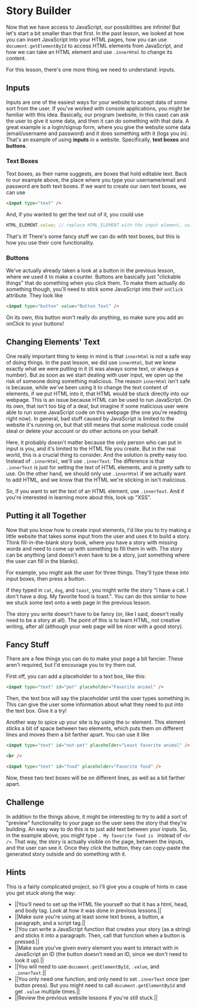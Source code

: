 # Story Builder

Now that we have access to JavaScript, our possibilities are infinite!
But let's start a bit smaller than that first.
In the past lesson, we looked at how you can insert JavaScript into your HTML pages,
how you can use `document.getElementById` to access HTML elements from JavaScript,
and how we can take an HTML element and use `.innerHtml` to change its content.

For this lesson, there's one more thing we need to understand: inputs.

## Inputs

Inputs are one of the easiest ways for your website to accept data of some sort from the user.
If you've worked with console applications, you might be familiar with this idea.
Basically, our program (website, in this case) can ask the user to give it some data,
and then it can do something with that data.
A great example is a login/signup form,
where you give the website some data (email/username and password) and it does something with it (logs you in).
That's an example of using **inputs** in a website.
Specifically, **text boxes** and **buttons**.

### Text Boxes

Text boxes, as their name suggests, are boxes that hold editable text.
Back to our example above, the place where you type your username/email and password are both text boxes.
If we want to create our own text boxes, we can use

```html
<input type="text" />
```

And, if you wanted to get the text out of it, you could use

```js
HTML_ELEMENT.value; // replace HTML_ELEMENT with the input element, using something like document.getElementById (remember, if you use this, you'll need to give your element an ID!)
```

That's it! There's some fancy stuff we can do with text boxes, but this is how you use their core functionality.

### Buttons

We've actually already taken a look at a button in the previous lesson, where we used it to make a counter.
Buttons are basically just "clickable things" that do something when you click them.
To make them actually do something though, you'll need to stick some JavaScript into their `onClick` attribute.
They look like

```html
<input type="button" value="Button Text" />
```

On its own, this button won't really do anything, so make sure you add an onClick to your buttons!

## Changing Elements' Text

One really important thing to keep in mind is that `innerHtml` is not a safe way of doing things.
In the past lesson, we did use `innerHtml`, but we knew exactly what we were putting in it
(it was always some text, or always a number).
But as soon as we start dealing with user input, we open up the risk of someone doing something malicious.
The reason `innerHtml` isn't safe is because, while we've been using it to change the text content of elements,
if we put HTML into it, that HTML would be stuck directly into our webpage.
This is an issue because HTML can be used to run JavaScript.
On its own, that isn't too big of a deal,
but imagine if some malicious user were able to run some JavaScript code on this webpage
(the one you're reading right now).
In general, bad stuff caused by JavaScript is limited to the website it's running on,
but that still means that some malicious code could steal or delete your account or do other actions on your behalf.

Here, it probably doesn't matter because the only person who can put in input is you,
and it's limited to the HTML file you create.
But in the real world, this is a crucial thing to consider.
And the solution is pretty easy too.
Instead of `.innerHtml`, we'll use `.innerText`.
The difference is that `.innerText` is just for setting the text of HTML elements, and is pretty safe to use.
On the other hand, we should only use `.innerHtml` if we actually want to add HTML,
and we know that the HTML we're sticking in isn't malicious.

So, if you want to set the text of an HTML element, use `.innerText`.
And if you're interested in learning more about this, look up "XSS".

## Putting it all Together

Now that you know how to create input elements,
I'd like you to try making a little website that takes some input from the user and uses it to build a story. 
Think fill-in-the-blank story book,
where you have a story with missing words and need to come up with something to fill them in with.
The story can be anything (and doesn't even have to be a story, just something where the user can fill in the blanks).

For example, you might ask the user for three things. They'll type these into input boxes, then press a button.

If they typed in `cat`, `dog`, and `toast`, you might write the story "I have a cat.
I don't have a dog.
My favorite food is toast.".
You can do this similar to how we stuck some text onto a web page in the previous lesson.

The story you write doesn't have to be fancy (or, like I said, doesn't really need to be a story at all).
The point of this is to learn HTML, not creative writing, after all
(although your web page will be nicer with a good story).

## Fancy Stuff

There are a few things you can do to make your page a bit fancier.
These aren't required, but I'd encourage you to try them out.

First off, you can add a placeholder to a text box, like this:

```html
<input type="text" id="pet" placeholder="Favorite animal" />
```

Then, the text box will say the placeholder until the user types something in.
This can give the user some information about what they need to put into the text box.
Give it a try!

Another way to spice up your site is by using the `br` element.
This element sticks a bit of space between two elements,
which puts them on different lines and moves them a bit farther apart.
You can use it like

```html
<input type="text" id="not-pet" placeholder="Least favorite animal" />

<br />

<input type="text" id="food" placeholder="Favorite food" />
```

Now, these two text boxes will be on different lines, as well as a bit farther apart.

## Challenge

In addition to the things above, it might be interesting to try to add a sort of "preview"
functionality to your page so the user sees the story that they're building.
An easy way to do this is to just add text between your inputs.
So, in the example above, you might type `. My favorite food is ` instead of `<br />`.
That way, the story is actually visible on the page, between the inputs, and the user can see it.
Once they click the button, they can copy-paste the generated story outside and do something with it.

## Hints

This is a fairly complicated project, so I'll give you a couple of hints in case you get stuck along the way:

-   ||You'll need to set up the HTML file yourself so that it has a html, head, and body tag. Look at how it was done in previous lessons.||
-   ||Make sure you're using at least some text boxes, a button, a paragraph, and a script tag.||
-   ||You can write a JavaScript function that creates your story (as a string) and sticks it into a paragraph. Then, call that function when a button is pressed.||
-   ||Make sure you've given every element you want to interact with in JavaScript an ID (the button doesn't need an ID, since we don't need to look it up).||
-   ||You will need to use `document.getElementById`, `.value`, and `.innerText`.||
-   ||You only need one function, and only need to set `.innerText` once (per button press). But you might need to call `document.getElementById` and get `.value` multiple times.||
-   ||Review the previous website lessons if you're still stuck.||
